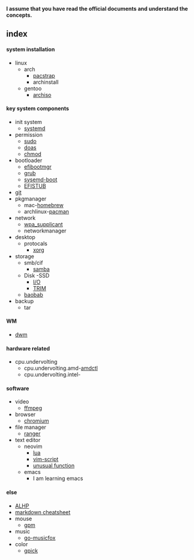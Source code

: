 **I assume that you have read the official documents and understand the concepts.**

index
---
#### system installation
- linux
  - arch
    - [pacstrap](./arch.installation.md)
    - archinstall
  - gentoo
    - [archiso]()

#### key system components
- init system
  - [systemd](./systemd.md)
- permission
  - [sudo](./sudo.md)
  - [doas](./doas.md)
  - [chmod](./chmod.md)
- bootloader
  - [efibootmgr](./efibootmgr.md)
  - [grub](./grub.md)
  - [sysemd-boot](./systemd-boot.md)
  - [EFISTUB](./EFISTUB.md)
- [git](./git.md)
- pkgmanager
  - mac-[homebrew](./homebrew.md)
  - archlinux-[pacman](./pacman.txt)
- network
  - [wpa_supplicant](./wpa_supplicant.md)
  - networkmanager
- desktop
  - protocals
    - [xorg](./xorg.md)
- storage
  - smb/cif
    - [samba](./samba.md)
  - Disk
	-SSD
	  - [I/O](./io.md)
	  - [TRIM](./TRIM.md)
  - [baobab](./baobab.md)
- backup
  - tar

#### WM ####
- [dwm](https://github.com/Lew1s777/dwm)

#### hardware related
- cpu.undervolting
  - cpu.undervolting.amd-[amdctl](./amdctl.md)
  - cpu.undervolting.intel-[]()

#### software
- video
  - [ffmpeg](./ffmpeg.md)
- browser
  - [chromium](./chromium.md)
- file manager
  - [ranger](./ranger.md)
- text editor
  - neovim
    - [lua](https://github.com/Lew1s777/init.lua)
    - [vim-script](https://github.com/Lew1s777/init.vim)
    - [unusual function](./neovim.md)
  - emacs
    - I am learning emacs

#### else
- [ALHP](./ALHP.md)
- [markdown cheatsheet](./markdown-cheatsheet/README.md)
- mouse
  - [gpm](./gpm.md)
- music
  - [go-musicfox](./go-musicfox.md)
- color
  - [gpick](./gpick.md)
